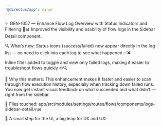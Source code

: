 ```yaml
---
'@directus/app': minor
---
```


✨ GEN-1057 — Enhance Flow Log Overview with Status Indicators and Filtering 🧠📊
Improved the visibility and usability of flow logs in the Sidebar Detail component.

🔍 What’s new:
Status icons (success/failed) now appear directly in the log list — no need to click into each log to see what happened
✅❌

Inline filter added to toggle and view only failed logs, making it easier to troubleshoot flows quickly ⚙️🔍

🎯 Why this matters:
This enhancement makes it faster and easier to scan through flow execution history, especially when tracking down failed
runs. You now get instant visual feedback on what succeeded and what didn’t — right from the sidebar.

📁 Files touched:
app/src/modules/settings/routes/flows/components/logs-sidebar-detail.vue

🚀 A small step for the UI, a big leap for DX and UX!

